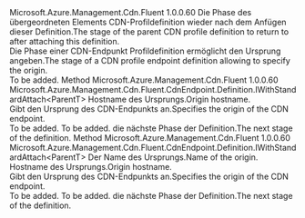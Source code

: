 <Type Name="IStandardEndpoint&lt;ParentT&gt;" FullName="Microsoft.Azure.Management.Cdn.Fluent.CdnEndpoint.Definition.Blank.StandardEndpoint.IStandardEndpoint&lt;ParentT&gt;">
  <TypeSignature Language="C#" Value="public interface IStandardEndpoint&lt;ParentT&gt;" />
  <TypeSignature Language="ILAsm" Value=".class public interface auto ansi abstract IStandardEndpoint`1&lt;ParentT&gt;" />
  <TypeSignature Language="DocId" Value="T:Microsoft.Azure.Management.Cdn.Fluent.CdnEndpoint.Definition.Blank.StandardEndpoint.IStandardEndpoint`1" />
  <TypeSignature Language="VB.NET" Value="Public Interface IStandardEndpoint(Of ParentT)" />
  <TypeSignature Language="F#" Value="type IStandardEndpoint&lt;'ParentT&gt; = interface" />
  <AssemblyInfo>
    <AssemblyName>Microsoft.Azure.Management.Cdn.Fluent</AssemblyName>
    <AssemblyVersion>1.0.0.60</AssemblyVersion>
  </AssemblyInfo>
  <TypeParameters>
    <TypeParameter Name="ParentT" />
  </TypeParameters>
  <Interfaces />
  <Docs>
    <typeparam name="ParentT"><span data-ttu-id="6a259-101">Die Phase des übergeordneten Elements CDN-Profildefinition wieder nach dem Anfügen dieser Definition.</span><span class="sxs-lookup"><span data-stu-id="6a259-101">The stage of the parent CDN profile definition to return to after attaching this definition.</span></span></typeparam>
    <summary>
            <span data-ttu-id="6a259-102">Die Phase einer CDN-Endpunkt Profildefinition ermöglicht den Ursprung angeben.</span><span class="sxs-lookup"><span data-stu-id="6a259-102">The stage of a CDN profile endpoint definition allowing to specify the origin.</span></span>
            </summary>
    <remarks>To be added.</remarks>
  </Docs>
  <Members>
    <Member MemberName="WithOrigin">
      <MemberSignature Language="C#" Value="public Microsoft.Azure.Management.Cdn.Fluent.CdnEndpoint.Definition.IWithStandardAttach&lt;ParentT&gt; WithOrigin (string originHostName);" />
      <MemberSignature Language="ILAsm" Value=".method public hidebysig newslot virtual instance class Microsoft.Azure.Management.Cdn.Fluent.CdnEndpoint.Definition.IWithStandardAttach`1&lt;!ParentT&gt; WithOrigin(string originHostName) cil managed" />
      <MemberSignature Language="DocId" Value="M:Microsoft.Azure.Management.Cdn.Fluent.CdnEndpoint.Definition.Blank.StandardEndpoint.IStandardEndpoint`1.WithOrigin(System.String)" />
      <MemberSignature Language="VB.NET" Value="Public Function WithOrigin (originHostName As String) As IWithStandardAttach(Of ParentT)" />
      <MemberSignature Language="F#" Value="abstract member WithOrigin : string -&gt; Microsoft.Azure.Management.Cdn.Fluent.CdnEndpoint.Definition.IWithStandardAttach&lt;'ParentT&gt;" Usage="iStandardEndpoint.WithOrigin originHostName" />
      <MemberType>Method</MemberType>
      <AssemblyInfo>
        <AssemblyName>Microsoft.Azure.Management.Cdn.Fluent</AssemblyName>
        <AssemblyVersion>1.0.0.60</AssemblyVersion>
      </AssemblyInfo>
      <ReturnValue>
        <ReturnType>Microsoft.Azure.Management.Cdn.Fluent.CdnEndpoint.Definition.IWithStandardAttach&lt;ParentT&gt;</ReturnType>
      </ReturnValue>
      <Parameters>
        <Parameter Name="originHostName" Type="System.String" />
      </Parameters>
      <Docs>
        <param name="originHostName"><span data-ttu-id="6a259-103">Hostname des Ursprungs.</span><span class="sxs-lookup"><span data-stu-id="6a259-103">Origin hostname.</span></span></param>
        <summary>
            <span data-ttu-id="6a259-104">Gibt den Ursprung des CDN-Endpunkts an.</span><span class="sxs-lookup"><span data-stu-id="6a259-104">Specifies the origin of the CDN endpoint.</span></span>
            </summary>
        <returns>To be added.</returns>
        <remarks>To be added.</remarks>
        <return><span data-ttu-id="6a259-105">die nächste Phase der Definition.</span><span class="sxs-lookup"><span data-stu-id="6a259-105">The next stage of the definition.</span></span></return>
      </Docs>
    </Member>
    <Member MemberName="WithOrigin">
      <MemberSignature Language="C#" Value="public Microsoft.Azure.Management.Cdn.Fluent.CdnEndpoint.Definition.IWithStandardAttach&lt;ParentT&gt; WithOrigin (string originName, string originHostName);" />
      <MemberSignature Language="ILAsm" Value=".method public hidebysig newslot virtual instance class Microsoft.Azure.Management.Cdn.Fluent.CdnEndpoint.Definition.IWithStandardAttach`1&lt;!ParentT&gt; WithOrigin(string originName, string originHostName) cil managed" />
      <MemberSignature Language="DocId" Value="M:Microsoft.Azure.Management.Cdn.Fluent.CdnEndpoint.Definition.Blank.StandardEndpoint.IStandardEndpoint`1.WithOrigin(System.String,System.String)" />
      <MemberSignature Language="VB.NET" Value="Public Function WithOrigin (originName As String, originHostName As String) As IWithStandardAttach(Of ParentT)" />
      <MemberSignature Language="F#" Value="abstract member WithOrigin : string * string -&gt; Microsoft.Azure.Management.Cdn.Fluent.CdnEndpoint.Definition.IWithStandardAttach&lt;'ParentT&gt;" Usage="iStandardEndpoint.WithOrigin (originName, originHostName)" />
      <MemberType>Method</MemberType>
      <AssemblyInfo>
        <AssemblyName>Microsoft.Azure.Management.Cdn.Fluent</AssemblyName>
        <AssemblyVersion>1.0.0.60</AssemblyVersion>
      </AssemblyInfo>
      <ReturnValue>
        <ReturnType>Microsoft.Azure.Management.Cdn.Fluent.CdnEndpoint.Definition.IWithStandardAttach&lt;ParentT&gt;</ReturnType>
      </ReturnValue>
      <Parameters>
        <Parameter Name="originName" Type="System.String" />
        <Parameter Name="originHostName" Type="System.String" />
      </Parameters>
      <Docs>
        <param name="originName"><span data-ttu-id="6a259-106">Der Name des Ursprungs.</span><span class="sxs-lookup"><span data-stu-id="6a259-106">Name of the origin.</span></span></param>
        <param name="originHostName"><span data-ttu-id="6a259-107">Hostname des Ursprungs.</span><span class="sxs-lookup"><span data-stu-id="6a259-107">Origin hostname.</span></span></param>
        <summary>
            <span data-ttu-id="6a259-108">Gibt den Ursprung des CDN-Endpunkts an.</span><span class="sxs-lookup"><span data-stu-id="6a259-108">Specifies the origin of the CDN endpoint.</span></span>
            </summary>
        <returns>To be added.</returns>
        <remarks>To be added.</remarks>
        <return><span data-ttu-id="6a259-109">die nächste Phase der Definition.</span><span class="sxs-lookup"><span data-stu-id="6a259-109">The next stage of the definition.</span></span></return>
      </Docs>
    </Member>
  </Members>
</Type>
